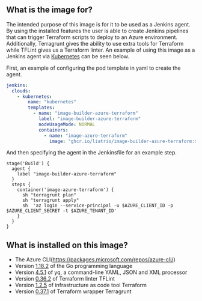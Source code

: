 ## What is the image for?
The intended purpose of this image is for it to be used as a Jenkins agent. By using the installed features the user is able to create Jenkins pipelines that can trigger Terraform scripts to deploy to an Azure environment. Additionally, Terragrunt gives the ability to use extra tools for Terraform while TFLint gives us a Terraform linter. An example of using this image as a Jenkins agent via [Kubernetes](https://plugins.jenkins.io/kubernetes/) can be seen below. 

First, an example of configuring the pod template in yaml to create the agent.

```yaml
jenkins:
  clouds:
    - kubernetes:
        name: "kubernetes"
        templates:
          - name: "image-builder-azure-terraform"
            label: "image-builder-azure-terraform"
            nodeUsageMode: NORMAL
            containers:
              - name: "image-azure-terraform"
                image: "ghcr.io/liatrio/image-builder-azure-terraform:${builder_images_version}"
```
And then specifying the agent in the Jenkinsfile for an example step.

```jenkins
stage('Build') {
  agent {
    label "image-builder-azure-terraform"
  }
  steps {
    container('image-azure-terraform') {
      sh "terragrunt plan"
      sh "terragrunt apply"
      sh  'az login --service-principal -u $AZURE_CLIENT_ID -p $AZURE_CLIENT_SECRET -t $AZURE_TENANT_ID'
    }
  }
}
```

## What is installed on this image?
- The Azure CLI(https://packages.microsoft.com/repos/azure-cli/)
- Version [1.18.2](https://dl.google.com/go/go1.18.2.src.tar.gz) of the Go programming language
- Version [4.5.1](https://github.com/mikefarah/yq/releases/download/v4.5.1/yq_linux_amd64) of yq, a command-line YAML, JSON and XML processor
- Version [0.36.2](https://github.com/terraform-linters/tflint/releases/download/v0.36.2/tflint_linux_amd64.zip) of Terraform linter TFLint
- Version [1.2.5](https://releases.hashicorp.com/terraform/1.2.5/) of infrastructure as code tool Terraform
- Version [0.37.1](https://github.com/gruntwork-io/terragrunt/releases/download/v0.37.1/terragrunt_linux_amd64) of Terraform wrapper Terragrunt 
